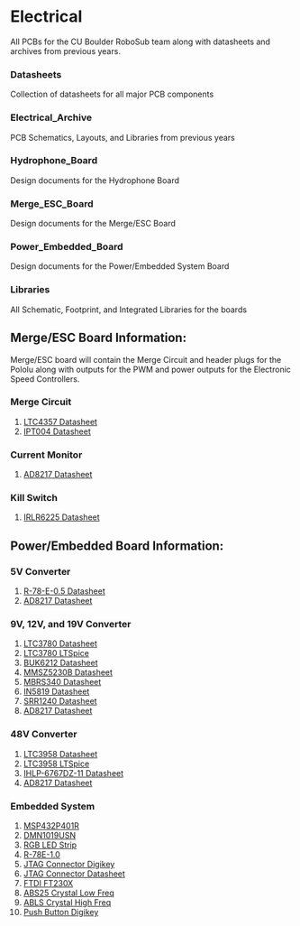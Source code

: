 # Electrical
All PCBs for the CU Boulder RoboSub team along with datasheets and archives from previous years.
### Datasheets
Collection of datasheets for all major PCB components
### Electrical_Archive
PCB Schematics, Layouts, and Libraries from previous years
### Hydrophone_Board
Design documents for the Hydrophone Board
### Merge_ESC_Board
Design documents for the Merge/ESC Board
### Power_Embedded_Board
Design documents for the Power/Embedded System Board
### Libraries
All Schematic, Footprint, and Integrated Libraries for the boards


## Merge/ESC Board Information:
Merge/ESC board will contain the Merge Circuit and header plugs for the Pololu along with outputs for the PWM and power outputs for the Electronic Speed Controllers.
### Merge Circuit
1. [LTC4357 Datasheet](http://cds.linear.com/docs/en/datasheet/4357fd.pdf)
2. [IPT004 Datasheet](https://www.infineon.com/dgdl/Infineon-IPT004N03L-DS-v02_00-EN.pdf?fileId=db3a30433e9d5d11013e9e0f382600c2)
### Current Monitor
1. [AD8217 Datasheet](http://www.analog.com/media/en/technical-documentation/data-sheets/AD8217.pdf)
### Kill Switch
1. [IRLR6225 Datasheet](https://www.infineon.com/dgdl/irlr6225pbf.pdf?fileId=5546d462533600a40153566d99bc26c1)

## Power/Embedded Board Information:
### 5V Converter
1. [R-78-E-0.5 Datasheet](https://www.recom-power.com/pdf/Innoline/R-78Exx-0.5.pdf) 
2. [AD8217 Datasheet](http://www.analog.com/media/en/technical-documentation/data-sheets/AD8217.pdf)
### 9V, 12V, and 19V Converter
1. [LTC3780 Datasheet](http://cds.linear.com/docs/en/datasheet/3780ff.pdf)
2. [LTC3780 LTSpice](http://www.linear.com/product/LTC3780)
3. [BUK6212 Datasheet](https://assets.nexperia.com/documents/data-sheet/BUK6212-40C.pdf)
4. [MMSZ5230B Datasheet](https://www.diodes.com/assets/Datasheets/ds18010.pdf)
5. [MBRS340 Datasheet](https://www.mouser.com/ds/2/308/MBRS340-1120985.pdf)
6. [IN5819 Datasheet](https://www.diodes.com/assets/Datasheets/ds23001.pdf)
7. [SRR1240 Datasheet](https://www.bourns.com/docs/Product-Datasheets/SRR1240.pdf)
8. [AD8217 Datasheet](http://www.analog.com/media/en/technical-documentation/data-sheets/AD8217.pdf)
### 48V Converter
1. [LTC3958 Datasheet](http://cds.linear.com/docs/en/datasheet/3958fa.pdf)
2. [LTC3958 LTSpice](http://www.linear.com/product/LT3958)
3. [IHLP-6767DZ-11 Datasheet](http://www.vishay.com/docs/34306/lp67dz11.pdf)
4. [AD8217 Datasheet](http://www.analog.com/media/en/technical-documentation/data-sheets/AD8217.pdf)
### Embedded System
1. [MSP432P401R](http://www.ti.com/lit/ds/symlink/msp432p401r.pdf)
2. [DMN1019USN](https://www.diodes.com/assets/Datasheets/DMN1019USN.pdf)
3. [RGB LED Strip](https://www.sparkfun.com/products/12021)
4. [R-78E-1.0](https://www.recom-power.com/pdf/Innoline/R-78Exx-1.0.pdf)
5. [JTAG Connector Digikey](https://www.digikey.com/product-detail/en/samtec-inc/FTSH-105-01-L-DV-K-TR/SAM13165CT-ND/8827920)
6. [JTAG Connector Datasheet](http://suddendocs.samtec.com/prints/ftsh-1xx-xx-xxx-dv-xxx-xxx-mkt.pdf)
7. [FTDI FT230X](https://www.ftdichip.com/Support/Documents/DataSheets/ICs/DS_FT230X.pdf)
8. [ABS25 Crystal Low Freq](https://abracon.com/Resonators/abs25.pdf)
9. [ABLS Crystal High Freq](https://abracon.com/Resonators/abls.pdf)
10. [Push Button Digikey](https://www.digikey.com/product-detail/en/te-connectivity-alcoswitch-switches/FSM101/450-1157-ND/701084)